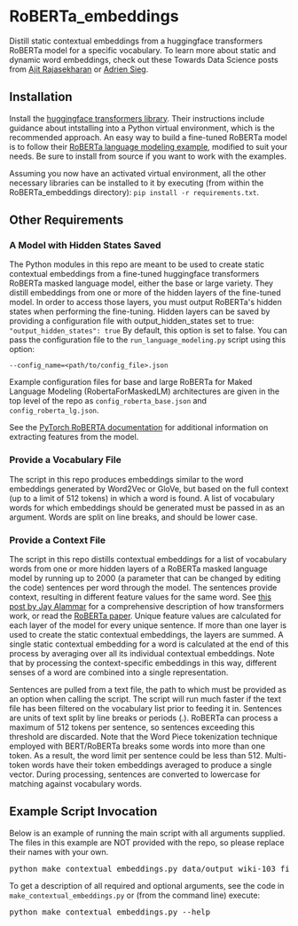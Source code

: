 # RoBERTa_embeddings
Distill static contextual embeddings from a huggingface transformers RoBERTa model for a specific vocabulary. To learn more about static and dynamic word embeddings, check out these Towards Data Science posts from [Ajit Rajasekharan](https://towardsdatascience.com/examining-berts-raw-embeddings-fd905cb22df7) or [Adrien Sieg](https://towardsdatascience.com/from-pre-trained-word-embeddings-to-pre-trained-language-models-focus-on-bert-343815627598).

## Installation
Install the [huggingface transformers library](https://github.com/huggingface/transformers). Their instructions include guidance about intstalling into a Python virtual environment, which is the recommended approach. An easy way to build a fine-tuned RoBERTa model is to follow their [RoBERTa language modeling example](https://huggingface.co/transformers/examples.html#language-model-training), modified to suit your needs. Be sure to install from source if you want to work with the examples.

Assuming you now have an activated virtual environment, all the other necessary libraries can be installed to it by executing (from within the RoBERTa_embeddings directory):
`pip install -r requirements.txt`.

## Other Requirements
### A Model with Hidden States Saved
The Python modules in this repo are meant to be used to create static contextual embeddings from a fine-tuned huggingface transformers RoBERTa masked language model, either the base or large variety. They distill embeddings from one or more of the hidden layers of the fine-tuned model. In order to access those layers, you must output RoBERTa's hidden states when performing the fine-tuning. Hidden layers can be saved by providing a configuration file with output_hidden_states set to true:
`"output_hidden_states": true`
By default, this option is set to false.
You can pass the configuration file to the `run_language_modeling.py` script using this option:

`--config_name=<path/to/config_file>.json`

Example configuration files for base and large RoBERTa for Maked Language Modeling (RobertaForMaskedLM) architectures are given in the top level of the repo as `config_roberta_base.json` and `config_roberta_lg.json`.

See the [PyTorch RoBERTA documentation](https://pytorch.org/hub/pytorch_fairseq_roberta/#extract-features-from-roberta) for additional information on extracting features from the model.

### Provide a Vocabulary File
The script in this repo produces embeddings similar to the word embeddings generated by Word2Vec or GloVe, but based on the full context (up to a limit of 512 tokens) in which a word is found. A list of vocabulary words for which embeddings should be generated must be passed in as an argument. Words are split on line breaks, and should be lower case.

### Provide a Context File
The script in this repo distills contextual embeddings for a list of vocabulary words from one or more hidden layers of a RoBERTa masked language model by running up to 2000 (a parameter that can be changed by editing the code) sentences per word through the model. The sentences provide context, resulting in different feature values for the same word. See [this post by Jay Alammar](http://jalammar.github.io/illustrated-transformer/) for a comprehensive description of how transformers work, or read the [RoBERTa paper](https://arxiv.org/pdf/1907.11692.pdf). Unique feature values are calculated for each layer of the model for every unique sentence. If more than one layer is used to create the static contextual embeddings, the layers are summed. A single static contextual embedding for a word is calculated at the end of this process by averaging over all its individual contextual embeddings. Note that by processing the context-specific embeddings in this way, different senses of a word are combined into a single representation.

Sentences are pulled from a text file, the path to which must be provided as an option when calling the script. The script will run much faster if the text file has been filtered on the vocabulary list prior to feeding it in. Sentences are units of text split by line breaks or periods (.). RoBERTa can process a maximum of 512 tokens per sentence, so sentences exceeding this threshold are discarded. Note that the Word Piece tokenization technique employed with BERT/RoBERTa breaks some words into more than one token. As a result, the word limit per sentence could be less than 512. Multi-token words have their token embeddings averaged to produce a single vector. During processing, sentences are converted to lowercase for matching against vocabulary words.

## Example Script Invocation
Below is an example of running the main script with all arguments supplied. The files in this example are NOT provided with the repo, so please replace their names with your own.
<pre>python make_contextual_embeddings.py data/output_wiki-103_filtered/ data/wiki.test.raw.out data/FE_vocab_study.txt data/wiki-103_embeddings.txt --count_file data/wiki-103_counts.txt</pre>

To get a description of all required and optional arguments, see the code in `make_contextual_embeddings.py` or (from the command line) execute:
<pre>python make_contextual_embeddings.py --help</pre>
